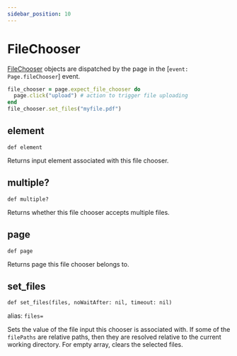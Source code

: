 ```yaml
---
sidebar_position: 10
---
```


# FileChooser

[FileChooser](./file_chooser) objects are dispatched by the page in the [`event: Page.fileChooser`] event.

```ruby
file_chooser = page.expect_file_chooser do
  page.click("upload") # action to trigger file uploading
end
file_chooser.set_files("myfile.pdf")
```



## element

```
def element
```

Returns input element associated with this file chooser.

## multiple?

```
def multiple?
```

Returns whether this file chooser accepts multiple files.

## page

```
def page
```

Returns page this file chooser belongs to.

## set_files

```
def set_files(files, noWaitAfter: nil, timeout: nil)
```
alias: `files=`

Sets the value of the file input this chooser is associated with. If some of the `filePaths` are relative paths, then
they are resolved relative to the current working directory. For empty array, clears the selected files.
